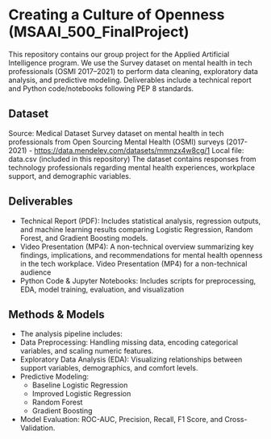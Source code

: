# Creating a Culture of Openness (MSAAI_500_FinalProject)
This repository contains our group project for the Applied Artificial Intelligence program. We use the Survey dataset on mental health in tech professionals (OSMI 2017–2021) to perform data cleaning, exploratory data analysis, and predictive modeling. Deliverables include a technical report and Python code/notebooks following PEP 8 standards.

## Dataset
Source: Medical Dataset Survey dataset on mental health in tech professionals from Open Sourcing Mental Health (OSMI) surveys (2017-2021) - https://data.mendeley.com/datasets/mmnzx4w8cg/1
Local file: data.csv (included in this repository)
The dataset contains responses from technology professionals regarding mental health experiences, workplace support, and demographic variables.

## Deliverables
- Technical Report (PDF):
Includes statistical analysis, regression outputs, and machine learning results comparing Logistic Regression, Random Forest, and Gradient Boosting models.
- Video Presentation (MP4):
A non-technical overview summarizing key findings, implications, and recommendations for mental health openness in the tech workplace.
Video Presentation (MP4) for a non-technical audience
- Python Code & Jupyter Notebooks:
Includes scripts for preprocessing, EDA, model training, evaluation, and visualization

## Methods & Models
- The analysis pipeline includes:
- Data Preprocessing: Handling missing data, encoding categorical variables, and scaling numeric features.
- Exploratory Data Analysis (EDA): Visualizing relationships between support variables, demographics, and comfort levels.
- Predictive Modeling:
    - Baseline Logistic Regression
    - Improved Logistic Regression
    - Random Forest
    - Gradient Boosting
- Model Evaluation: ROC-AUC, Precision, Recall, F1 Score, and Cross-Validation.


